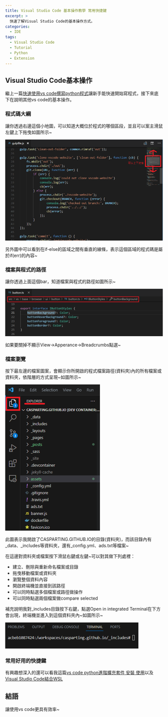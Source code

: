 ```yaml
---
title: Visual Studio Code 基本操作教學 常用快捷鍵
excerpt: >
  快速了解Visual Studio Code的基本操作方式。
categories:
  - IDE
tags:
  - Visual Studio Code
  - Tutorial
  - Python
  - Extension
---
```

## Visual Studio Code基本操作
繼上一篇[快速使用vs code撰寫python程式](./2023-07-15-Visual%20Studio%20Code%20基本操作教學%20python%20快速上手.md)讓新手能快速開始寫程式，接下來底下在說明其他vs code的基本操作。

### 程式碼大綱
讓你透過右邊這個小地圖，可以知道大概位於程式的哪個區段，並且可以案主滑鼠左鍵上下拖曳如圖所示~

![minimap](/assets/images/minimap.png)

另外圖中可以看到在if-else的區域之間有垂直的線條，表示這個區域的程式碼是屬於if(err)的內容~

### 檔案與程式的路徑
讓你透過上面這個bar，知道檔案與程式的路徑如圖所示~

![breadcrumbs](/assets/images/breadcrumbs.png)

如果要關掉不顯示View->Apperance->Breadcrumbs點選~

### 檔案瀏覽
按下最左邊的檔案圖案，會顯示你所開啟的程式檔案路徑(資料夾)內的所有檔案或資料夾，依階層的方式呈現~如圖所示~

![explorer](/assets/images/explorer.png)

此圖表示我開啟了CASPARTING.GITHUB.IO的目錄(資料夾)，而該目錄內有_data、_includes等資料夾，還有_config.yml、ads.txt等檔案~

在這邊對資料夾或檔案按下滑鼠右鍵或左鍵~可以對其做下列處裡：
* 建立、刪除與重新命名檔案或目錄
* 拖曳移動檔案或資料夾
* 瀏覽整個資料內容
* 開啟終端機並直接到該路徑
* 可以同時點選多個檔案或路徑做操作
* 可以同時點選兩個檔案做compare selected

補充說明我對_includes目錄按下右鍵，點選Open in integrated Terminal在下方會出現，終端機並進入到這個資料夾內~如圖所示~

![open_intergrated_terminal](/assets/images/open_intergrated_terminal.png)

### 常用好用的快捷鍵


有興趣想深入的還可以看我這篇[vs code python進階擴充套件 安裝 使用](./2023-07-16-Visual%20Studio%20Code%20python%20進階擴充套件%20安裝%20使用%20介紹.md)以及[Visual Studio Code結合WSL](./2023-06-17-VScode%20+%20Remote%20Wsl%20+%20Docker%20的使用.md)

## 結語
讓使用vs code更具有效率~